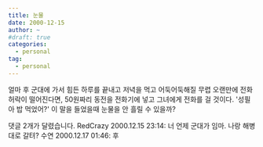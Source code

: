 ```yaml
---
title: 눈물
date: 2000-12-15
author: ~
#draft: true
categories:
  - personal
tag:
  - personal
---
```




얼마 후 군대에 가서
힘든 하루를 끝내고
저녁을 먹고 어둑어둑해질 무렵
오랜만에 전화 허락이 떨어진다면,
50원짜리 동전을 전화기에 넣고
그녀에게 전화를 걸 것이다.
'성필아 밥 먹었어?'
이 말을 들었을때 눈물을
안 흘릴 수 있을까?


 댓글  2개가 달렸습니다.
RedCrazy 2000.12.15 23:14: 
너 언제 군대가 임마. 나랑 해병대로 갈텨?
수연 2000.12.17 01:46: 
후





